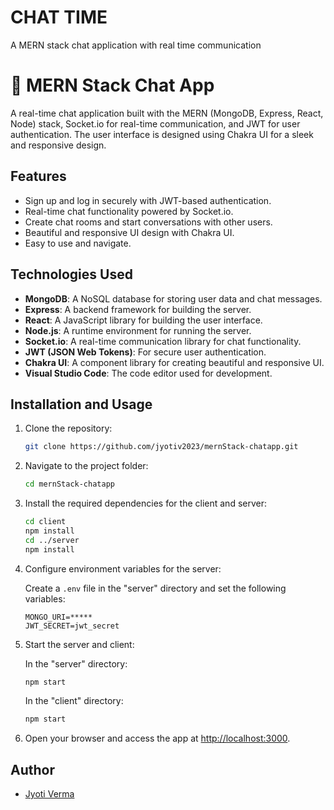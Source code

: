 # CHAT TIME
A MERN stack chat application with real time communication



# 🚀 MERN Stack Chat App

A real-time chat application built with the MERN (MongoDB, Express, React, Node) stack, Socket.io for real-time communication, and JWT for user authentication. The user interface is designed using Chakra UI for a sleek and responsive design.

## Features

- Sign up and log in securely with JWT-based authentication.
- Real-time chat functionality powered by Socket.io.
- Create chat rooms and start conversations with other users.
- Beautiful and responsive UI design with Chakra UI.
- Easy to use and navigate.

## Technologies Used

- **MongoDB**: A NoSQL database for storing user data and chat messages.
- **Express**: A backend framework for building the server.
- **React**: A JavaScript library for building the user interface.
- **Node.js**: A runtime environment for running the server.
- **Socket.io**: A real-time communication library for chat functionality.
- **JWT (JSON Web Tokens)**: For secure user authentication.
- **Chakra UI**: A component library for creating beautiful and responsive UI.
- **Visual Studio Code**: The code editor used for development.

## Installation and Usage

1. Clone the repository:

   ```bash
   git clone https://github.com/jyotiv2023/mernStack-chatapp.git
   ```

2. Navigate to the project folder:

   ```bash
   cd mernStack-chatapp
   ```

3. Install the required dependencies for the client and server:

   ```bash
   cd client
   npm install
   cd ../server
   npm install
   ```

4. Configure environment variables for the server:

   Create a `.env` file in the "server" directory and set the following variables:

   ```
   MONGO_URI=*****
   JWT_SECRET=jwt_secret
   ```

5. Start the server and client:

   In the "server" directory:

   ```bash
   npm start
   ```

   In the "client" directory:

   ```bash
   npm start
   ```

6. Open your browser and access the app at [http://localhost:3000](http://localhost:3000).

## Author

- [Jyoti Verma](https://github.com/jyotiv2023)


```

